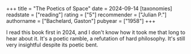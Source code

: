 +++
title = "The Poetics of Space"
date = 2024-09-14
[taxonomies]
  readstate = ["reading"]
  rating = ["5"]
  recommender = ["Julian P."]
  authorname = ["Bachelard, Gaston"]
  pubyear = ["1958"]
+++

I read this book first in 2024, and I don't know how it took me that long to hear about it. It's a poetic ramble, a refutation of hard philosophy. It's still very insightful despite its poetic bent.
